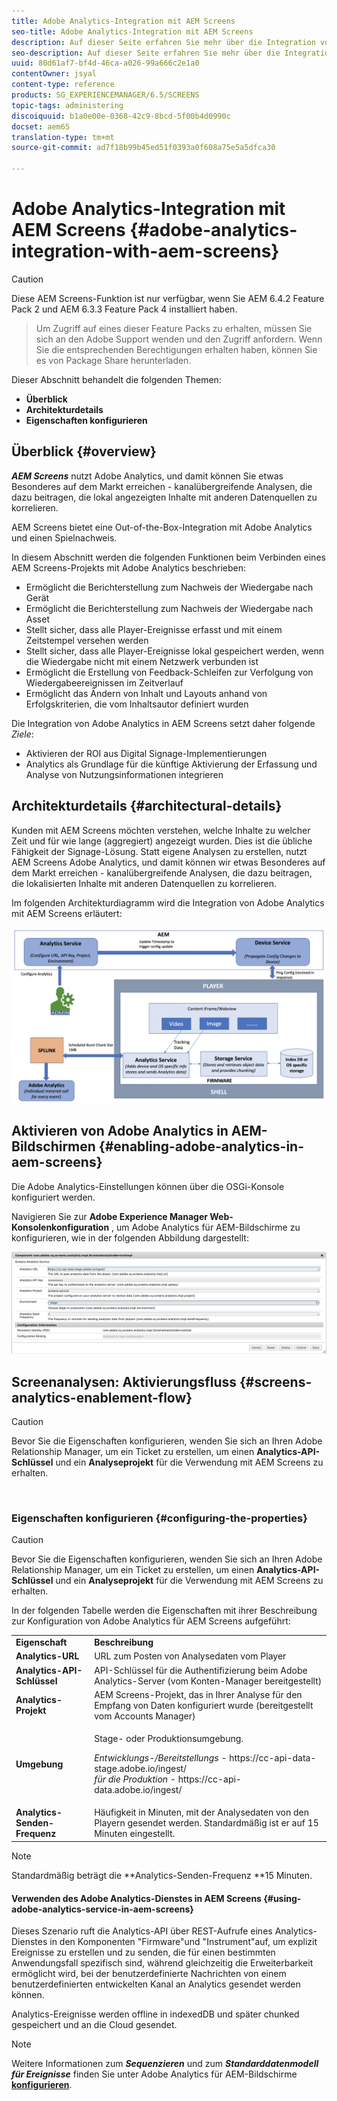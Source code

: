 ```yaml
---
title: Adobe Analytics-Integration mit AEM Screens
seo-title: Adobe Analytics-Integration mit AEM Screens
description: Auf dieser Seite erfahren Sie mehr über die Integration von AEM Screens mit Adobe Analytics und erhalten einen Spielnachweis.
seo-description: Auf dieser Seite erfahren Sie mehr über die Integration von AEM Screens mit Adobe Analytics und erhalten einen Spielnachweis.
uuid: 80d61af7-bf4d-46ca-a026-99a666c2e1a0
contentOwner: jsyal
content-type: reference
products: SG_EXPERIENCEMANAGER/6.5/SCREENS
topic-tags: administering
discoiquuid: b1a0e00e-0368-42c9-8bcd-5f00b4d0990c
docset: aem65
translation-type: tm+mt
source-git-commit: ad7f18b99b45ed51f0393a0f608a75e5a5dfca30

---
```



# Adobe Analytics-Integration mit AEM Screens {#adobe-analytics-integration-with-aem-screens}

>[!CAUTION]
>
>Diese AEM Screens-Funktion ist nur verfügbar, wenn Sie AEM 6.4.2 Feature Pack 2 und AEM 6.3.3 Feature Pack 4 installiert haben.

>Um Zugriff auf eines dieser Feature Packs zu erhalten, müssen Sie sich an den Adobe Support wenden und den Zugriff anfordern. Wenn Sie die entsprechenden Berechtigungen erhalten haben, können Sie es von Package Share herunterladen.
>
Dieser Abschnitt behandelt die folgenden Themen:

* **Überblick**
* **Architekturdetails**
* **Eigenschaften konfigurieren**

## Überblick {#overview}

***AEM Screens*** nutzt Adobe Analytics, und damit können Sie etwas Besonderes auf dem Markt erreichen - kanalübergreifende Analysen, die dazu beitragen, die lokal angezeigten Inhalte mit anderen Datenquellen zu korrelieren.

AEM Screens bietet eine Out-of-the-Box-Integration mit Adobe Analytics und einen Spielnachweis.

In diesem Abschnitt werden die folgenden Funktionen beim Verbinden eines AEM Screens-Projekts mit Adobe Analytics beschrieben:

* Ermöglicht die Berichterstellung zum Nachweis der Wiedergabe nach Gerät
* Ermöglicht die Berichterstellung zum Nachweis der Wiedergabe nach Asset
* Stellt sicher, dass alle Player-Ereignisse erfasst und mit einem Zeitstempel versehen werden
* Stellt sicher, dass alle Player-Ereignisse lokal gespeichert werden, wenn die Wiedergabe nicht mit einem Netzwerk verbunden ist
* Ermöglicht die Erstellung von Feedback-Schleifen zur Verfolgung von Wiedergabeereignissen im Zeitverlauf
* Ermöglicht das Ändern von Inhalt und Layouts anhand von Erfolgskriterien, die vom Inhaltsautor definiert wurden

Die Integration von Adobe Analytics in AEM Screens setzt daher folgende *Ziele*:

* Aktivieren der ROI aus Digital Signage-Implementierungen
* Analytics als Grundlage für die künftige Aktivierung der Erfassung und Analyse von Nutzungsinformationen integrieren

## Architekturdetails {#architectural-details}

Kunden mit AEM Screens möchten verstehen, welche Inhalte zu welcher Zeit und für wie lange (aggregiert) angezeigt wurden. Dies ist die übliche Fähigkeit der Signage-Lösung. Statt eigene Analysen zu erstellen, nutzt AEM Screens Adobe Analytics, und damit können wir etwas Besonderes auf dem Markt erreichen - kanalübergreifende Analysen, die dazu beitragen, die lokalisierten Inhalte mit anderen Datenquellen zu korrelieren.

Im folgenden Architekturdiagramm wird die Integration von Adobe Analytics mit AEM Screens erläutert:

![screen_shot_2018-09-12at85611am](assets/screen_shot_2018-09-12at85611am.png)

## Aktivieren von Adobe Analytics in AEM-Bildschirmen {#enabling-adobe-analytics-in-aem-screens}

Die Adobe Analytics-Einstellungen können über die OSGi-Konsole konfiguriert werden.

Navigieren Sie zur **Adobe Experience Manager Web-Konsolenkonfiguration** , um Adobe Analytics für AEM-Bildschirme zu konfigurieren, wie in der folgenden Abbildung dargestellt:

![screen_shot_2018-09-04at25550pm](assets/screen_shot_2018-09-04at25550pm.png)

## Screenanalysen: Aktivierungsfluss {#screens-analytics-enablement-flow}

>[!CAUTION]
Bevor Sie die Eigenschaften konfigurieren, wenden Sie sich an Ihren Adobe Relationship Manager, um ein Ticket zu erstellen, um einen **Analytics-API-Schlüssel** und ein **Analyseprojekt** für die Verwendung mit AEM Screens zu erhalten.

![]()

### Eigenschaften konfigurieren {#configuring-the-properties}

>[!CAUTION]
Bevor Sie die Eigenschaften konfigurieren, wenden Sie sich an Ihren Adobe Relationship Manager, um ein Ticket zu erstellen, um einen **Analytics-API-Schlüssel** und ein **Analyseprojekt** für die Verwendung mit AEM Screens zu erhalten.

In der folgenden Tabelle werden die Eigenschaften mit ihrer Beschreibung zur Konfiguration von Adobe Analytics für AEM Screens aufgeführt:

<table>
 <tbody>
  <tr>
   <td><strong>Eigenschaft</strong></td>
   <td><strong>Beschreibung</strong></td>
  </tr>
  <tr>
   <td><strong>Analytics-URL</strong></td>
   <td>URL zum Posten von Analysedaten vom Player<br /> </td>
  </tr>
  <tr>
   <td><strong>Analytics-API-Schlüssel</strong></td>
   <td>API-Schlüssel für die Authentifizierung beim Adobe Analytics-Server (vom Konten-Manager bereitgestellt)</td>
  </tr>
  <tr>
   <td><strong>Analytics-Projekt</strong></td>
   <td>AEM Screens-Projekt, das in Ihrer Analyse für den Empfang von Daten konfiguriert wurde (bereitgestellt vom Accounts Manager)</td>
  </tr>
  <tr>
   <td><strong>Umgebung</strong></td>
   <td><p>Stage- oder Produktionsumgebung.</p> <p><em>Entwicklungs-/Bereitstellungs</em> - https://cc-api-data-stage.adobe.io/ingest/<br /> <em>für die Produktion</em> - https://cc-api-data.adobe.io/ingest/</p> </td>
  </tr>
  <tr>
   <td><strong>Analytics-Senden-Frequenz</strong></td>
   <td>Häufigkeit in Minuten, mit der Analysedaten von den Playern gesendet werden. Standardmäßig ist er auf 15 Minuten eingestellt.</td>
  </tr>
 </tbody>
</table>

>[!NOTE]
Standardmäßig beträgt die **Analytics-Senden-Frequenz **15 Minuten.

#### Verwenden des Adobe Analytics-Dienstes in AEM Screens {#using-adobe-analytics-service-in-aem-screens}

Dieses Szenario ruft die Analytics-API über REST-Aufrufe eines Analytics-Dienstes in den Komponenten "Firmware"und "Instrument"auf, um explizit Ereignisse zu erstellen und zu senden, die für einen bestimmten Anwendungsfall spezifisch sind, während gleichzeitig die Erweiterbarkeit ermöglicht wird, bei der benutzerdefinierte Nachrichten von einem benutzerdefinierten entwickelten Kanal an Analytics gesendet werden können.

Analytics-Ereignisse werden offline in indexedDB und später chunked gespeichert und an die Cloud gesendet.

>[!NOTE]
Weitere Informationen zum ***Sequenzieren*** und zum ***Standarddatenmodell für Ereignisse*** finden Sie unter Adobe Analytics für AEM-Bildschirme **[konfigurieren](configuring-adobe-analytics-aem-screens.md)**.

